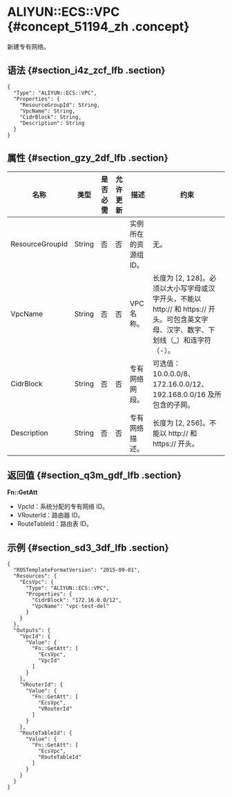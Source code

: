 # ALIYUN::ECS::VPC {#concept_51194_zh .concept}

新建专有网络。

## 语法 {#section_i4z_zcf_lfb .section}

``` {#codeblock_huk_hgu_sah .language-json}
{
  "Type": "ALIYUN::ECS::VPC",
  "Properties": {
    "ResourceGroupId": String,
    "VpcName": String,
    "CidrBlock": String,
    "Description": String
  }
}
```

## 属性 {#section_gzy_2df_lfb .section}

|名称|类型|是否必需|允许更新|描述|约束|
|--|--|----|----|--|--|
|ResourceGroupId|String|否|否|实例所在的资源组ID。|无。|
|VpcName|String|否|否|VPC 名称。|长度为 \[2, 128\]。必须以大小写字母或汉字开头，不能以 http:// 和 https:// 开头。可包含英文字母、汉字、数字、下划线（\_）和连字符（-）。|
|CidrBlock|String|否|否|专有网络网段。|可选值：10.0.0.0/8、172.16.0.0/12、 192.168.0.0/16 及所包含的子网。|
|Description|String|否|否|专有网络描述。|长度为 \[2, 256\]。不能以 http:// 和 https:// 开头。|

## 返回值 {#section_q3m_gdf_lfb .section}

**Fn::GetAtt**

-   VpcId：系统分配的专有网络 ID。
-   VRouterId：路由器 ID。
-   RouteTableId：路由表 ID。

## 示例 {#section_sd3_3df_lfb .section}

``` {#codeblock_efu_1eq_p6u .language-json}
{
  "ROSTemplateFormatVersion": "2015-09-01",
  "Resources": {
    "EcsVpc": {
      "Type": "ALIYUN::ECS::VPC",
      "Properties": {
        "CidrBlock": "172.16.0.0/12",
        "VpcName": "vpc-test-del"
      }
    }
  },
  "Outputs": {
    "VpcId": {
      "Value": {
        "Fn::GetAtt": [
          "EcsVpc",
          "VpcId"
        ]
      }
    },
    "VRouterId": {
      "Value": {
        "Fn::GetAtt": [
          "EcsVpc",
          "VRouterId"
        ]
      }
    },
    "RouteTableId": {
      "Value": {
        "Fn::GetAtt": [
          "EcsVpc",
          "RouteTableId"
        ]
      }
    }
  }
}
```

